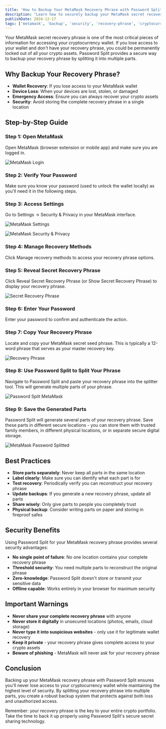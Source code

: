 ```yaml
---
title: 'How to Backup Your MetaMask Recovery Phrase with Password Split'
description: "Learn how to securely backup your MetaMask secret recovery phrase using Password Split's secret sharing technology"
publishDate: 2024-12-17
tags: ['metamask', 'backup', 'security', 'recovery-phrase', 'cryptocurrency']
---
```


Your MetaMask secret recovery phrase is one of the most critical pieces of information for accessing your cryptocurrency wallet. If you lose access to your wallet and don't have your recovery phrase, you could be permanently locked out of all your crypto assets. Password Split provides a secure way to backup your recovery phrase by splitting it into multiple parts.

## Why Backup Your Recovery Phrase?

- **Wallet Recovery**: If you lose access to your MetaMask wallet
- **Device Loss**: When your devices are lost, stolen, or damaged
- **Emergency Access**: Ensure you can always recover your crypto assets
- **Security**: Avoid storing the complete recovery phrase in a single location

## Step-by-Step Guide

### Step 1: Open MetaMask

Open MetaMask (browser extension or mobile app) and make sure you are logged in.

![MetaMask Login](/blog/metamask-recover-phrase/1-metamask-login.png)

### Step 2: Verify Your Password

Make sure you know your password (used to unlock the wallet locally) as you'll need it in the following steps.

### Step 3: Access Settings

Go to Settings → Security & Privacy in your MetaMask interface.

![MetaMask Settings](/blog/metamask-recover-phrase/1-metamask-settings.png)

![MetaMask Security & Privacy](/blog/metamask-recover-phrase/1-metamask-security-privacy.png)

### Step 4: Manage Recovery Methods

Click Manage recovery methods to access your recovery phrase options.

### Step 5: Reveal Secret Recovery Phrase

Click Reveal Secret Recovery Phrase (or Show Secret Recovery Phrase) to display your recovery phrase.

![Secret Recovery Phrase](/blog/metamask-recover-phrase/2-secret-recovery-phrase.png)

### Step 6: Enter Your Password

Enter your password to confirm and authenticate the action.

### Step 7: Copy Your Recovery Phrase

Locate and copy your MetaMask secret seed phrase. This is typically a 12-word phrase that serves as your master recovery key.

![Recovery Phrase](/blog/metamask-recover-phrase/3-recovery-phrase.png)

### Step 8: Use Password Split to Split Your Phrase

Navigate to Password Split and paste your recovery phrase into the splitter tool. This will generate multiple parts of your phrase.

![Password Split MetaMask](/blog/metamask-recover-phrase/4-password-split.png)

### Step 9: Save the Generated Parts

Password Split will generate several parts of your recovery phrase. Save these parts in different secure locations - you can store them with trusted family members, in different physical locations, or in separate secure digital storage.

![MetaMask Password Splitted](/blog/metamask-recover-phrase/5-passwrod-splitted.png)

## Best Practices

- **Store parts separately**: Never keep all parts in the same location
- **Label clearly**: Make sure you can identify what each part is for
- **Test recovery**: Periodically verify you can reconstruct your recovery phrase
- **Update backups**: If you generate a new recovery phrase, update all parts
- **Share wisely**: Only give parts to people you completely trust
- **Physical backup**: Consider writing parts on paper and storing in fireproof safes

## Security Benefits

Using Password Split for your MetaMask recovery phrase provides several security advantages:

- **No single point of failure**: No one location contains your complete recovery phrase
- **Threshold security**: You need multiple parts to reconstruct the original phrase
- **Zero-knowledge**: Password Split doesn't store or transmit your sensitive data
- **Offline capable**: Works entirely in your browser for maximum security

## Important Warnings

- **Never share your complete recovery phrase** with anyone
- **Never store it digitally** in unsecured locations (photos, emails, cloud storage)
- **Never type it into suspicious websites** - only use it for legitimate wallet recovery
- **Keep it private** - your recovery phrase gives complete access to your crypto assets
- **Beware of phishing** - MetaMask will never ask for your recovery phrase

## Conclusion

Backing up your MetaMask recovery phrase with Password Split ensures you'll never lose access to your cryptocurrency wallet while maintaining the highest level of security. By splitting your recovery phrase into multiple parts, you create a robust backup system that protects against both loss and unauthorized access.

Remember: your recovery phrase is the key to your entire crypto portfolio. Take the time to back it up properly using Password Split's secure secret sharing technology.
